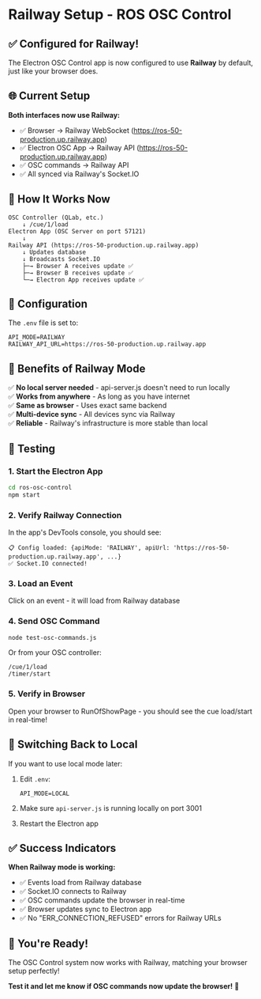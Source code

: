 # Railway Setup - ROS OSC Control

## ✅ Configured for Railway!

The Electron OSC Control app is now configured to use **Railway** by default, just like your browser does.

## 🌐 Current Setup

**Both interfaces now use Railway:**
- ✅ Browser → Railway WebSocket (https://ros-50-production.up.railway.app)
- ✅ Electron OSC App → Railway API (https://ros-50-production.up.railway.app)
- ✅ OSC commands → Railway API
- ✅ All synced via Railway's Socket.IO

## 🚀 How It Works Now

```
OSC Controller (QLab, etc.)
    ↓ /cue/1/load
Electron App (OSC Server on port 57121)
    ↓
Railway API (https://ros-50-production.up.railway.app)
    ↓ Updates database
    ↓ Broadcasts Socket.IO
    ├─→ Browser A receives update ✅
    ├─→ Browser B receives update ✅
    └─→ Electron App receives update ✅
```

## 📁 Configuration

The `.env` file is set to:
```env
API_MODE=RAILWAY
RAILWAY_API_URL=https://ros-50-production.up.railway.app
```

## 🎯 Benefits of Railway Mode

✅ **No local server needed** - api-server.js doesn't need to run locally  
✅ **Works from anywhere** - As long as you have internet  
✅ **Same as browser** - Uses exact same backend  
✅ **Multi-device sync** - All devices sync via Railway  
✅ **Reliable** - Railway's infrastructure is more stable than local  

## 🧪 Testing

### 1. Start the Electron App
```bash
cd ros-osc-control
npm start
```

### 2. Verify Railway Connection
In the app's DevTools console, you should see:
```
📋 Config loaded: {apiMode: 'RAILWAY', apiUrl: 'https://ros-50-production.up.railway.app', ...}
✅ Socket.IO connected!
```

### 3. Load an Event
Click on an event - it will load from Railway database

### 4. Send OSC Command
```bash
node test-osc-commands.js
```

Or from your OSC controller:
```
/cue/1/load
/timer/start
```

### 5. Verify in Browser
Open your browser to RunOfShowPage - you should see the cue load/start in real-time!

## 🔧 Switching Back to Local

If you want to use local mode later:

1. Edit `.env`:
   ```env
   API_MODE=LOCAL
   ```

2. Make sure `api-server.js` is running locally on port 3001

3. Restart the Electron app

## ✅ Success Indicators

**When Railway mode is working:**
- ✅ Events load from Railway database
- ✅ Socket.IO connects to Railway
- ✅ OSC commands update the browser in real-time
- ✅ Browser updates sync to Electron app
- ✅ No "ERR_CONNECTION_REFUSED" errors for Railway URLs

## 🎉 You're Ready!

The OSC Control system now works with Railway, matching your browser setup perfectly!

**Test it and let me know if OSC commands now update the browser!** 🚀

